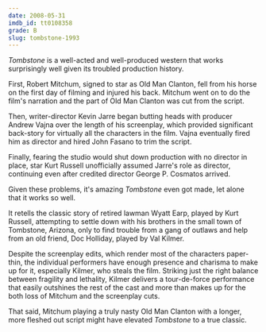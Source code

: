 ```yaml
---
date: 2008-05-31
imdb_id: tt0108358
grade: B
slug: tombstone-1993
---
```


_Tombstone_ is a well-acted and well-produced western that works surprisingly well given its troubled production history.

First, Robert Mitchum, signed to star as Old Man Clanton, fell from his horse on the first day of filming and injured his back. Mitchum went on to do the film's narration and the part of Old Man Clanton was cut from the script.

Then, writer-director Kevin Jarre began butting heads with producer Andrew Vajna over the length of his screenplay, which provided significant back-story for virtually all the characters in the film. Vajna eventually fired him as director and hired John Fasano to trim the script.

Finally, fearing the studio would shut down production with no director in place, star Kurt Russell unofficially assumed Jarre's role as director, continuing even after credited director George P. Cosmatos arrived.

Given these problems, it's amazing _Tombstone_ even got made, let alone that it works so well.

It retells the classic story of retired lawman Wyatt Earp, played by Kurt Russell, attempting to settle down with his brothers in the small town of Tombstone, Arizona, only to find trouble from a gang of outlaws and help from an old friend, Doc Holliday, played by Val Kilmer.

Despite the screenplay edits, which render most of the characters paper-thin, the individual performers have enough presence and charisma to make up for it, especially Kilmer, who steals the film. Striking just the right balance between fragility and lethality, Kilmer delivers a tour-de-force performance that easily outshines the rest of the cast and more than makes up for the both loss of Mitchum and the screenplay cuts.

That said, Mitchum playing a truly nasty Old Man Clanton with a longer, more fleshed out script might have elevated _Tombstone_ to a true classic.
